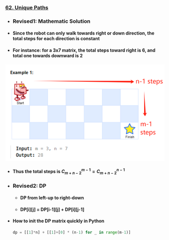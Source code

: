 ### [62. Unique Paths](https://leetcode.com/problems/unique-paths/description/?envType=study-plan-v2&envId=leetcode-75)
-  ### Revised1: Mathematic Solution
  - #### Since the robot can only walk towards right or down direction, the total steps for each direction is constant
  - #### For instance: for a 3x7 matrix, the total steps toward right is 6, and total one towards downward is 2
![image01](image01.png)
  - #### Thus the total steps is $C_{m+n-2}^{m-1} = C_{m+n-2}^{n-1}$
- ### Revised2: DP
    - #### DP from left-up to right-down
    - #### DP[i][j] = DP[i-1][j] + DP[i][j-1]
 
- #### How to init the DP matrix quickly in Python
  ```python
  dp = [[1]*n] + [[1]+[0] * (n-1) for _ in range(m-1)]
  ```
